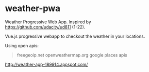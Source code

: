 # weather-pwa
Weather Progressive Web App. Inspired by https://github.com/udacity/ud811 (1-22).

Vue.js progressive webapp to checkout the weather in your locations.

Using open apis:
> freegeoip.net
> openweathermap.org
> google places apis

http://weather-app-189914.appspot.com/
